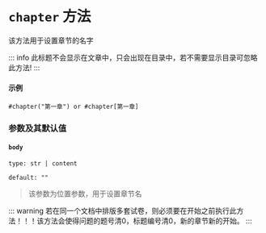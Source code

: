 # `chapter` 方法

该方法用于设置章节的名字

::: info
此标题不会显示在文章中，只会出现在目录中，若不需要显示目录可忽略此方法!
:::


#### 示例
```typst
#chapter("第一章") or #chapter[第一章]
```

### 参数及其默认值

#### `body`
`type: str | content`

`default: ""`

>该参数为位置参数，用于设置章节名

::: warning
若在同一个文档中排版多套试卷，则必须要在开始之前执行此方法！！！该方法会使得问题的题号清0，标题编号清0，新的章节新的开始。
:::
